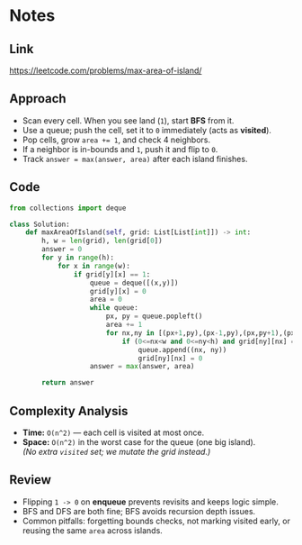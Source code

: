 # Notes

## Link
https://leetcode.com/problems/max-area-of-island/

## Approach
- Scan every cell. When you see land (`1`), start **BFS** from it.
- Use a queue; push the cell, set it to `0` immediately (acts as **visited**).
- Pop cells, grow `area += 1`, and check 4 neighbors.
- If a neighbor is in-bounds and `1`, push it and flip to `0`.
- Track `answer = max(answer, area)` after each island finishes.

## Code
``` python
from collections import deque

class Solution:
    def maxAreaOfIsland(self, grid: List[List[int]]) -> int:
        h, w = len(grid), len(grid[0])
        answer = 0
        for y in range(h):
            for x in range(w):
                if grid[y][x] == 1:
                    queue = deque([(x,y)])
                    grid[y][x] = 0
                    area = 0
                    while queue:
                        px, py = queue.popleft()
                        area += 1
                        for nx,ny in [(px+1,py),(px-1,py),(px,py+1),(px,py-1)]:
                            if (0<=nx<w and 0<=ny<h) and grid[ny][nx] == 1:
                                queue.append((nx, ny))
                                grid[ny][nx] = 0
                    answer = max(answer, area)

        return answer
```

## Complexity Analysis
- **Time:** `O(n^2)` — each cell is visited at most once.
- **Space:** `O(n^2)` in the worst case for the queue (one big island).  
  *(No extra `visited` set; we mutate the grid instead.)*

## Review
- Flipping `1 -> 0` on **enqueue** prevents revisits and keeps logic simple.
- BFS and DFS are both fine; BFS avoids recursion depth issues.
- Common pitfalls: forgetting bounds checks, not marking visited early, or reusing the same `area` across islands.
